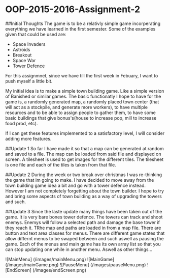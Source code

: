 # OOP-2015-2016-Assignment-2

##Initial Thoughts
The game is to be a relativly simple game incorperating everything we have learned in the first semester.
Some of the examples given that could be used are:
- Space Invaders
- Astroids
- Breakout
- Space War
- Tower Defence

For this assignmnet, since we have till the first week in Febuary, I want to push myself a little bit.

My initial idea is to make a simple town building game. Like a simple version of Banished or similar games.
The basic functionatly I hope to have for the game is, a randomly generated map, a randomly placed town center
(that will act as a stockpile, and generate more workers), to have multiple resources and to be able to assign
people to gather them, to have some basic buildings that give bonus's(house to increase pop, mill to increase
food prod, etc).

If I can get these features implemented to a satisfactory level, I will consider adding more features.

##Update 1
So far I have made it so that a map can be generated at random and saved to a file.
The map can be loaded from said file and displayed on screen.
A tilesheet is used to get images for the different tiles. The tilesheet is one file and each of the tiles is
taken from that file.

##Update 2
During the week or two break over christmas I was re-thinking the game that im going to make. I have decided to 
move away from the town building game idea a bit and go with a tower defence instead. However I am not completely
forgetting about the town builder. I hope to try and bring some aspects of town building as a way of upgrading the
towers and such. 

##Update 3
Since the laste update many things have been taken out of the game. It is very bare bones tower defence. The towers
can track and shoot enemys. Enemys will follow a selected path and damage the base tower if they reach it. TRhe map
and paths are loaded in from a map file. There are button and text area classes for menus. There are different game
states that allow differnt menus to be swaped between and such aswell as pausing the game. Each of the menus and main
game has its own array list so that you can stop updating one while in another menu. Aswell as other things...

![MainMenu] (/images/mainMenu.png)
![MainGame] (/images/mainGame.png)
![PauseMenu] (/images/pauseMenu.png)
![EndScreen] (/images/endScreen.png)